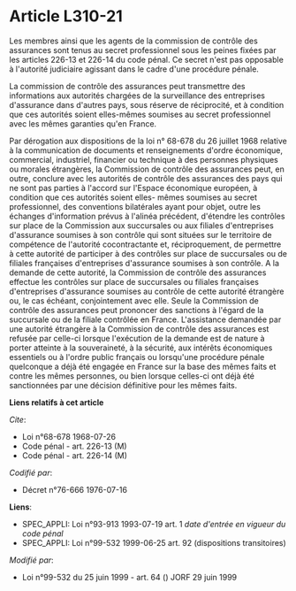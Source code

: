 # Article L310-21

Les membres ainsi que les agents de la commission de contrôle des assurances sont tenus au secret professionnel sous les
peines fixées par les articles 226-13 et 226-14 du code pénal. Ce secret n'est pas opposable à l'autorité judiciaire agissant
dans le cadre d'une procédure pénale.

La commission de contrôle des assurances peut transmettre des informations aux autorités chargées de la surveillance des
entreprises d'assurance dans d'autres pays, sous réserve de réciprocité, et à condition que ces autorités soient elles-mêmes
soumises au secret professionnel avec les mêmes garanties qu'en France.

Par dérogation aux dispositions de la loi n° 68-678 du 26 juillet 1968 relative à la communication de documents et
renseignements d'ordre économique, commercial, industriel, financier ou technique à des personnes physiques ou morales
étrangères, la Commission de contrôle des assurances peut, en outre, conclure avec les autorités de contrôle des assurances
des pays qui ne sont pas parties à l'accord sur l'Espace économique européen, à condition que ces autorités soient elles-
mêmes soumises au secret professionnel, des conventions bilatérales ayant pour objet, outre les échanges d'information prévus
à l'alinéa précédent, d'étendre les contrôles sur place de la Commission aux succursales ou aux filiales d'entreprises
d'assurance soumises à son contrôle qui sont situées sur le territoire de compétence de l'autorité cocontractante et,
réciproquement, de permettre à cette autorité de participer à des contrôles sur place de succursales ou de filiales
françaises d'entreprises d'assurance soumises à son contrôle. A la demande de cette autorité, la Commission de contrôle des
assurances effectue les contrôles sur place de succursales ou filiales françaises d'entreprises d'assurance soumises au
contrôle de cette autorité étrangère ou, le cas échéant, conjointement avec elle. Seule la Commission de contrôle des
assurances peut prononcer des sanctions à l'égard de la succursale ou de la filiale contrôlée en France. L'assistance
demandée par une autorité étrangère à la Commission de contrôle des assurances est refusée par celle-ci lorsque l'exécution
de la demande est de nature à porter atteinte à la souveraineté, à la sécurité, aux intérêts économiques essentiels ou à
l'ordre public français ou lorsqu'une procédure pénale quelconque a déjà été engagée en France sur la base des mêmes faits et
contre les mêmes personnes, ou bien lorsque celles-ci ont déjà été sanctionnées par une décision définitive pour les mêmes
faits.

**Liens relatifs à cet article**

_Cite_:

  - Loi n°68-678 1968-07-26
  - Code pénal - art. 226-13 (M)
  - Code pénal - art. 226-14 (M)

_Codifié par_:

  - Décret n°76-666 1976-07-16

**Liens**:

  - SPEC_APPLI: Loi n°93-913 1993-07-19 art. 1 *date d'entrée en vigueur du code pénal*
  - SPEC_APPLI: Loi n°99-532 1999-06-25 art. 92 (dispositions transitoires)

_Modifié par_:

  - Loi n°99-532 du 25 juin 1999 - art. 64 () JORF 29 juin 1999
